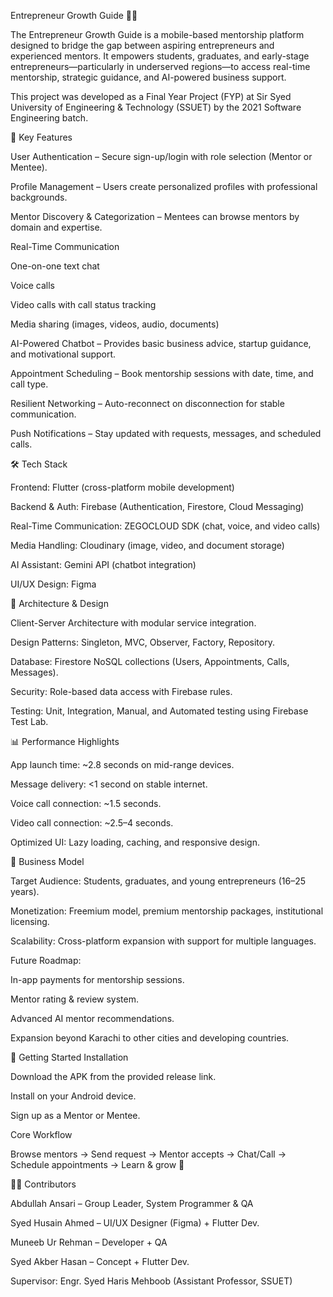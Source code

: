 Entrepreneur Growth Guide 📱💡

The Entrepreneur Growth Guide is a mobile-based mentorship platform designed to bridge the gap between aspiring entrepreneurs and experienced mentors. It empowers students, graduates, and early-stage entrepreneurs—particularly in underserved regions—to access real-time mentorship, strategic guidance, and AI-powered business support.

This project was developed as a Final Year Project (FYP) at Sir Syed University of Engineering & Technology (SSUET) by the 2021 Software Engineering batch.

🚀 Key Features

User Authentication – Secure sign-up/login with role selection (Mentor or Mentee).

Profile Management – Users create personalized profiles with professional backgrounds.

Mentor Discovery & Categorization – Mentees can browse mentors by domain and expertise.

Real-Time Communication

One-on-one text chat

Voice calls

Video calls with call status tracking

Media sharing (images, videos, audio, documents)

AI-Powered Chatbot – Provides basic business advice, startup guidance, and motivational support.

Appointment Scheduling – Book mentorship sessions with date, time, and call type.

Resilient Networking – Auto-reconnect on disconnection for stable communication.

Push Notifications – Stay updated with requests, messages, and scheduled calls.

🛠️ Tech Stack

Frontend: Flutter (cross-platform mobile development)

Backend & Auth: Firebase (Authentication, Firestore, Cloud Messaging)

Real-Time Communication: ZEGOCLOUD SDK (chat, voice, and video calls)

Media Handling: Cloudinary (image, video, and document storage)

AI Assistant: Gemini API (chatbot integration)

UI/UX Design: Figma

📐 Architecture & Design

Client-Server Architecture with modular service integration.

Design Patterns: Singleton, MVC, Observer, Factory, Repository.

Database: Firestore NoSQL collections (Users, Appointments, Calls, Messages).

Security: Role-based data access with Firebase rules.

Testing: Unit, Integration, Manual, and Automated testing using Firebase Test Lab.

📊 Performance Highlights

App launch time: ~2.8 seconds on mid-range devices.

Message delivery: <1 second on stable internet.

Voice call connection: ~1.5 seconds.

Video call connection: ~2.5–4 seconds.

Optimized UI: Lazy loading, caching, and responsive design.

🎯 Business Model

Target Audience: Students, graduates, and young entrepreneurs (16–25 years).

Monetization: Freemium model, premium mentorship packages, institutional licensing.

Scalability: Cross-platform expansion with support for multiple languages.

Future Roadmap:

In-app payments for mentorship sessions.

Mentor rating & review system.

Advanced AI mentor recommendations.

Expansion beyond Karachi to other cities and developing countries.

📲 Getting Started
Installation

Download the APK from the provided release link.

Install on your Android device.

Sign up as a Mentor or Mentee.

Core Workflow

Browse mentors → Send request → Mentor accepts → Chat/Call → Schedule appointments → Learn & grow 🚀

👨‍💻 Contributors

Abdullah Ansari – Group Leader, System Programmer & QA

Syed Husain Ahmed – UI/UX Designer (Figma) + Flutter Dev.

Muneeb Ur Rehman – Developer + QA

Syed Akber Hasan – Concept + Flutter Dev.

Supervisor: Engr. Syed Haris Mehboob (Assistant Professor, SSUET)
